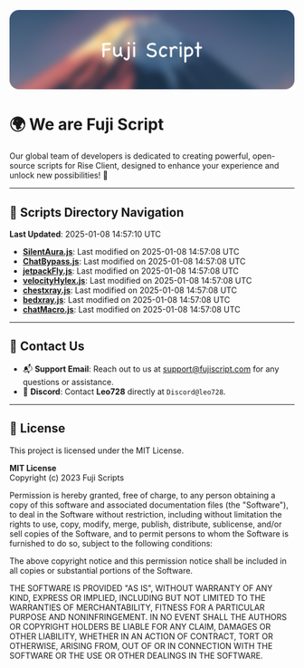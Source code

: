 ![Banner](.github/b.webp)

# 🌍 **We are Fuji Script**

Our global team of developers is dedicated to creating powerful, open-source scripts for Rise Client, designed to enhance your experience and unlock new possibilities! 🌟

---
<!-- SCRIPTS_NAVIGATION_START -->
## 📂 **Scripts Directory Navigation**

**Last Updated**: 2025-01-08 14:57:10 UTC

- **[SilentAura.js](scripts/SilentAura.js)**: Last modified on 2025-01-08 14:57:08 UTC
- **[ChatBypass.js](scripts/ChatBypass.js)**: Last modified on 2025-01-08 14:57:08 UTC
- **[jetpackFly.js](scripts/jetpackFly.js)**: Last modified on 2025-01-08 14:57:08 UTC
- **[velocityHylex.js](scripts/velocityHylex.js)**: Last modified on 2025-01-08 14:57:08 UTC
- **[chestxray.js](scripts/chestxray.js)**: Last modified on 2025-01-08 14:57:08 UTC
- **[bedxray.js](scripts/bedxray.js)**: Last modified on 2025-01-08 14:57:08 UTC
- **[chatMacro.js](scripts/chatMacro.js)**: Last modified on 2025-01-08 14:57:08 UTC

<!-- SCRIPTS_NAVIGATION_END -->

---

## 💬 **Contact Us**  
- 📬 **Support Email**: Reach out to us at [support@fujiscript.com](mailto:support@fujiscript.com) for any questions or assistance.  
- 💬 **Discord**: Contact **Leo728** directly at `Discord@leo728`.

---

## 📜 **License**

This project is licensed under the MIT License.  

**MIT License**  
Copyright (c) 2023 Fuji Scripts  

Permission is hereby granted, free of charge, to any person obtaining a copy of this software and associated documentation files (the "Software"), to deal in the Software without restriction, including without limitation the rights to use, copy, modify, merge, publish, distribute, sublicense, and/or sell copies of the Software, and to permit persons to whom the Software is furnished to do so, subject to the following conditions:  

The above copyright notice and this permission notice shall be included in all copies or substantial portions of the Software.  

THE SOFTWARE IS PROVIDED "AS IS", WITHOUT WARRANTY OF ANY KIND, EXPRESS OR IMPLIED, INCLUDING BUT NOT LIMITED TO THE WARRANTIES OF MERCHANTABILITY, FITNESS FOR A PARTICULAR PURPOSE AND NONINFRINGEMENT. IN NO EVENT SHALL THE AUTHORS OR COPYRIGHT HOLDERS BE LIABLE FOR ANY CLAIM, DAMAGES OR OTHER LIABILITY, WHETHER IN AN ACTION OF CONTRACT, TORT OR OTHERWISE, ARISING FROM, OUT OF OR IN CONNECTION WITH THE SOFTWARE OR THE USE OR OTHER DEALINGS IN THE SOFTWARE.  

